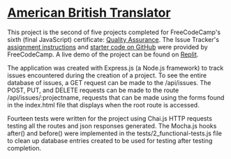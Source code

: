 # [American British Translator](https://www.freecodecamp.org/learn/quality-assurance/quality-assurance-projects/american-british-translator)

This project is the second of five projects completed for FreeCodeCamp's sixth (final JavaScript) certificate: [Quality Assurance](https://www.freecodecamp.org/learn/quality-assurance/). The Issue Tracker's [assignment instructions](https://www.freecodecamp.org/learn/quality-assurance/quality-assurance-projects/american-british-translator) and [starter code on GitHub](https://github.com/freeCodeCamp/boilerplate-project-american-british-english-translator/) were provided by FreeCodeCamp. A live demo of the project can be found on [Replit](https://replit.com/@john-albright/american-british-translator-free-code-camp).

The application was created with Express.js (a Node.js framework) to track issues encountered during the creation of a project. To see the entire database of issues, a GET request can be made to the /api/issues. The POST, PUT, and DELETE requests can be made to the route /api/issues/:projectname, requests that can be made using the forms found in the index.html file that displays when the root route is accessed.

Fourteen tests were written for the project using Chai.js HTTP requests testing all the routes and json responses generated. The Mocha.js hooks after() and before() were implemented in the tests/2_functional-tests.js file to clean up database entries created to be used for testing after testing completion. 